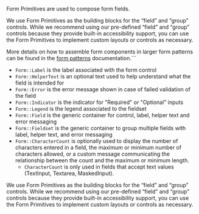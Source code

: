 Form Primitives are used to compose form fields.

We use Form Primitives as the building blocks for the “field” and “group” controls. While we recommend using our pre-defined “field” and “group” controls because they provide built-in accessibility support, you can use the Form Primitives to implement custom layouts or controls as necessary.

More details on how to assemble form components in larger form patterns can be found in the [form patterns](https://github.com/patterns/form-patterns) documentation.```


- `Form::Label` is the label associated with the form control
- `Form::HelperText` is an optional text used to help understand what the field is intended for
- `Form::Error` is the error message shown in case of failed validation of the field
- `Form::Indicator` is the indicator for "Required" or "Optional" inputs
- `Form::Legend` is the legend associated to the fieldset
- `Form::Field` is the generic container for control, label, helper text and error messaging
- `Form::Fieldset` is the generic container to group multiple fields with label, helper text, and error messaging
- `Form::CharacterCount` is optionally used to display the number of characters entered in a field, the maximum or minimum number of characters allowed, or a custom message communicating the relationship between the count and the maximum or minimum length.
    - `CharacterCount` is only used in fields that accept text values (TextInput, Textarea, MaskedInput).

We use Form Primitives as the building blocks for the “field” and “group” controls. While we recommend using our pre-defined “field” and “group” controls because they provide built-in accessibility support, you can use the Form Primitives to implement custom layouts or controls as necessary.
